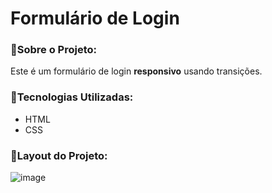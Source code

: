 # Formulário de Login

### 🔹Sobre o Projeto:
Este é um formulário de login **responsivo** usando transições.

### 🔹Tecnologias Utilizadas:

- HTML
- CSS

### 🔹Layout do Projeto:

![image](https://user-images.githubusercontent.com/70981960/156277622-2f82b683-193d-470f-a046-9ba92a554cb3.png)
